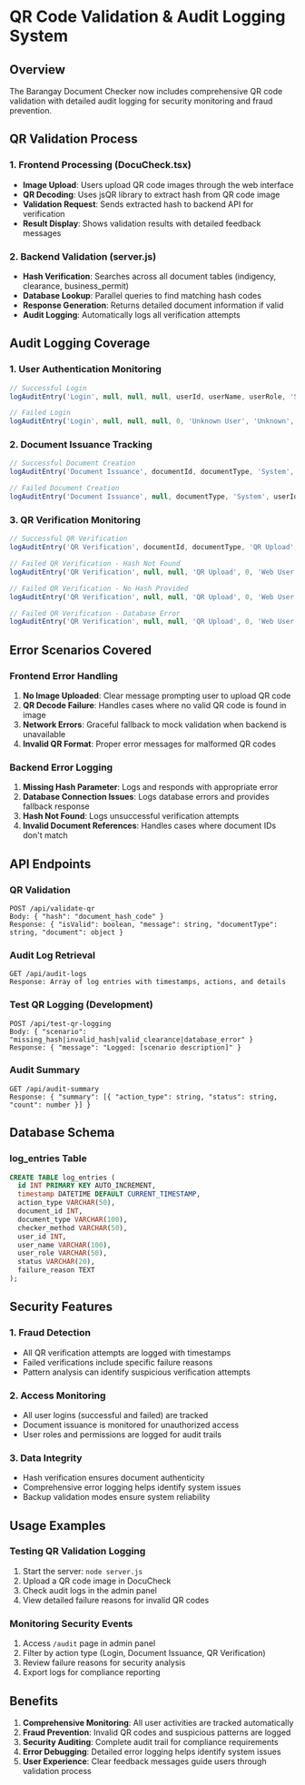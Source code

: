 # QR Code Validation & Audit Logging System

## Overview
The Barangay Document Checker now includes comprehensive QR code validation with detailed audit logging for security monitoring and fraud prevention.

## QR Validation Process

### 1. Frontend Processing (DocuCheck.tsx)
- **Image Upload**: Users upload QR code images through the web interface
- **QR Decoding**: Uses jsQR library to extract hash from QR code image
- **Validation Request**: Sends extracted hash to backend API for verification
- **Result Display**: Shows validation results with detailed feedback messages

### 2. Backend Validation (server.js)
- **Hash Verification**: Searches across all document tables (indigency, clearance, business_permit)
- **Database Lookup**: Parallel queries to find matching hash codes
- **Response Generation**: Returns detailed document information if valid
- **Audit Logging**: Automatically logs all verification attempts

## Audit Logging Coverage

### 1. User Authentication Monitoring
```javascript
// Successful Login
logAuditEntry('Login', null, null, null, userId, userName, userRole, 'Success');

// Failed Login
logAuditEntry('Login', null, null, null, 0, 'Unknown User', 'Unknown', 'Failed', 'Invalid Credentials');
```

### 2. Document Issuance Tracking
```javascript
// Successful Document Creation
logAuditEntry('Document Issuance', documentId, documentType, 'System', userId, userName, userRole, 'Success');

// Failed Document Creation
logAuditEntry('Document Issuance', null, documentType, 'System', userId, userName, userRole, 'Failed', 'Database Error');
```

### 3. QR Verification Monitoring
```javascript
// Successful QR Verification
logAuditEntry('QR Verification', documentId, documentType, 'QR Upload', 0, 'Web User', 'Public User', 'Success');

// Failed QR Verification - Hash Not Found
logAuditEntry('QR Verification', null, null, 'QR Upload', 0, 'Web User', 'Public User', 'Failed', 'Hash not found in database');

// Failed QR Verification - No Hash Provided
logAuditEntry('QR Verification', null, null, 'QR Upload', 0, 'Web User', 'Public User', 'Failed', 'No hash provided');

// Failed QR Verification - Database Error
logAuditEntry('QR Verification', null, null, 'QR Upload', 0, 'Web User', 'Public User', 'Failed', 'Database error during validation');
```

## Error Scenarios Covered

### Frontend Error Handling
1. **No Image Uploaded**: Clear message prompting user to upload QR code
2. **QR Decode Failure**: Handles cases where no valid QR code is found in image
3. **Network Errors**: Graceful fallback to mock validation when backend is unavailable
4. **Invalid QR Format**: Proper error messages for malformed QR codes

### Backend Error Logging
1. **Missing Hash Parameter**: Logs and responds with appropriate error
2. **Database Connection Issues**: Logs database errors and provides fallback response
3. **Hash Not Found**: Logs unsuccessful verification attempts
4. **Invalid Document References**: Handles cases where document IDs don't match

## API Endpoints

### QR Validation
```
POST /api/validate-qr
Body: { "hash": "document_hash_code" }
Response: { "isValid": boolean, "message": string, "documentType": string, "document": object }
```

### Audit Log Retrieval
```
GET /api/audit-logs
Response: Array of log entries with timestamps, actions, and details
```

### Test QR Logging (Development)
```
POST /api/test-qr-logging
Body: { "scenario": "missing_hash|invalid_hash|valid_clearance|database_error" }
Response: { "message": "Logged: [scenario description]" }
```

### Audit Summary
```
GET /api/audit-summary
Response: { "summary": [{ "action_type": string, "status": string, "count": number }] }
```

## Database Schema

### log_entries Table
```sql
CREATE TABLE log_entries (
  id INT PRIMARY KEY AUTO_INCREMENT,
  timestamp DATETIME DEFAULT CURRENT_TIMESTAMP,
  action_type VARCHAR(50),
  document_id INT,
  document_type VARCHAR(100),
  checker_method VARCHAR(50),
  user_id INT,
  user_name VARCHAR(100),
  user_role VARCHAR(50),
  status VARCHAR(20),
  failure_reason TEXT
);
```

## Security Features

### 1. Fraud Detection
- All QR verification attempts are logged with timestamps
- Failed verifications include specific failure reasons
- Pattern analysis can identify suspicious verification attempts

### 2. Access Monitoring
- All user logins (successful and failed) are tracked
- Document issuance is monitored for unauthorized access
- User roles and permissions are logged for audit trails

### 3. Data Integrity
- Hash verification ensures document authenticity
- Comprehensive error logging helps identify system issues
- Backup validation modes ensure system reliability

## Usage Examples

### Testing QR Validation Logging
1. Start the server: `node server.js`
2. Upload a QR code image in DocuCheck
3. Check audit logs in the admin panel
4. View detailed failure reasons for invalid QR codes

### Monitoring Security Events
1. Access `/audit` page in admin panel
2. Filter by action type (Login, Document Issuance, QR Verification)
3. Review failure reasons for security analysis
4. Export logs for compliance reporting

## Benefits

1. **Comprehensive Monitoring**: All user activities are tracked automatically
2. **Fraud Prevention**: Invalid QR codes and suspicious patterns are logged
3. **Security Auditing**: Complete audit trail for compliance requirements
4. **Error Debugging**: Detailed error logging helps identify system issues
5. **User Experience**: Clear feedback messages guide users through validation process